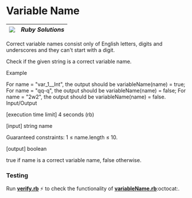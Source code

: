# Variable Name
| ![](https://app.codesignal.com/user-icons/languages/rb.svg) | ***Ruby Solutions*** |
|---|---|

Correct variable names consist only of English letters, digits and underscores and they can't start with a digit.

Check if the given string is a correct variable name.

Example

For name = "var_1__Int", the output should be
variableName(name) = true;
For name = "qq-q", the output should be
variableName(name) = false;
For name = "2w2", the output should be
variableName(name) = false.
Input/Output

[execution time limit] 4 seconds (rb)

[input] string name

Guaranteed constraints:
1 ≤ name.length ≤ 10.

[output] boolean

true if name is a correct variable name, false otherwise.


### Testing

Run [**verify.rb**](./verify.rb) :zap: to check the functionality of [**variableName.rb**](./variableName.rb):octocat:.